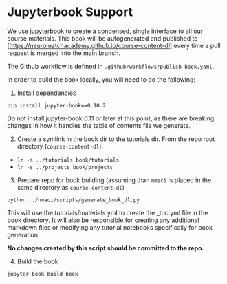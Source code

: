 # Jupyterbook Support

We use [jupyterbook](https://jupyterbook.org/intro.html) to create a condensed,
single interface to all our course materials. This book will be autogenerated
and published to [https://neuromatchacademy.github.io/course-content-dl] every time
a pull request is merged into the main branch.

The Github workflow is defined in `.github/workflows/publish-book.yaml`. 

In order to build the book locally, you will need to do the following:

1. Install dependencies 

`pip install jupyter-book==0.10.2`

Do not install jupyter-book 0.11 or later at this point, as there are breaking
changes in how it handles the table of contents file we generate.

2. Create a symlink in the book dir to the tutorials dir. From the repo root
directory (`course-content-dl`):
   
- `ln -s ../tutorials book/tutorials`
- `ln -s ../projects book/projects`

3. Prepare repo for book building (assuming than `nmaci` is placed in the same directory as `course-content-dl`)

`python ../nmaci/scripts/generate_book_dl.py`

This will use the tutorials/materials.yml to create the _toc.yml file in the
book directory. It will also be responsible for creating any additional markdown
files or modifying any tutorial notebooks specifically for book generation. 

**No changes created by this script should be committed to the repo.**

4. Build the book

`jupyter-book build book`
